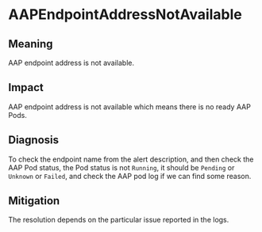 # AAPEndpointAddressNotAvailable

## Meaning

AAP endpoint address is not available.

## Impact

AAP endpoint address is not available which means there is no ready AAP Pods.

## Diagnosis

To check the endpoint name from the alert description, and then check the AAP Pod status, the Pod status is not `Running`, it should be `Pending` or `Unknown` or `Failed`, and check the AAP pod log if we can find some reason.

## Mitigation

The resolution depends on the particular issue reported in the logs.
